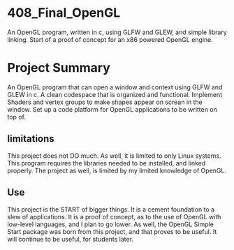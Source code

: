 # 408_Final_OpenGL
An OpenGL program, written in c, using GLFW and GLEW, and simple library linking.  Start of a proof of concept for an x86 powered OpenGL engine.

# Project Summary
An OpenGL program that can open a window and context using GLFW and GLEW in c.  A clean codespace that is organized and functional.  Implement Shaders and vertex groups to make shapes appear on screan in the window.  Set up a code platform for OpenGL applications to be written on top of.

## limitations
This project does not DO much.  As well, it is limited to only Linux systems.  This program requires the libraries needed to be installed, and linked properly.  The project as well, is limited by my limited knowledge of OpenGL.

## Use
This project is the START of bigger things.  It is a cement foundation to a slew of applications.  It is a proof of concept, as to the use of OpenGL with low-level languages, and I plan to go lower.  As well, the OpenGL Simple Start package was born from this project, and that proves to be useful.  It will continue to be useful, for students later.
